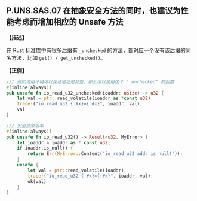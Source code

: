 ## P.UNS.SAS.07  在抽象安全方法的同时，也建议为性能考虑而增加相应的 Unsafe 方法

**【描述】**

在 Rust 标准库中有很多后缀有 `_unchecked` 的方法，都对应一个没有该后缀的同名方法，比如 `get() / get_unchecked()`。

**【正例】**

```rust
/// 假如调用环境可以保证地址是非空，那么可以使用这个 "_unchecked" 的函数
#[inline(always)]
pub unsafe fn io_read_u32_unchecked(ioaddr: usize) -> u32 {
    let val = ptr::read_volatile(ioaddr as *const u32);
    trace!("io_read_u32 {:#x}={:#x}", ioaddr, val);
    val
}

/// 安全抽象版本
#[inline(always)]
pub unsafe fn io_read_u32() -> Result<u32, MyError> {
    let ioaddr = ioaddr as * const u32;
    if ioaddr.is_null() {
        return Err(MyError::Content("io_read_u32 addr is null!"));
    }
    unsafe {
        let val = ptr::read_volatile(ioaddr);
        trace!("io_read_u32 {:#x}={:#x}", ioaddr, val);
        ok(val)
    }
}   
```

